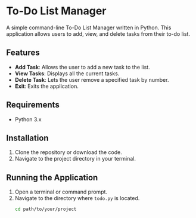 # To-Do List Manager

A simple command-line To-Do List Manager written in Python. This application allows users to add, view, and delete tasks from their to-do list.

## Features

- **Add Task**: Allows the user to add a new task to the list.
- **View Tasks**: Displays all the current tasks.
- **Delete Task**: Lets the user remove a specified task by number.
- **Exit**: Exits the application.

## Requirements

- Python 3.x

## Installation

1. Clone the repository or download the code.
2. Navigate to the project directory in your terminal.

## Running the Application

1. Open a terminal or command prompt.
2. Navigate to the directory where `todo.py` is located.
   ```bash
   cd path/to/your/project
   
